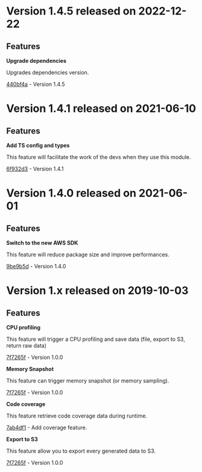 # Version 1.4.5 released on 2022-12-22

## Features

**Upgrade dependencies**

Upgrades dependencies version.  

[440bf4a](https://github.com/wallet77/v8-inspector-api/releases/tag/1.4.5) - Version 1.4.5

# Version 1.4.1 released on 2021-06-10

## Features

**Add TS config and types**

This feature will facilitate the work of the devs when they use this module.  

[6f932d3](https://github.com/wallet77/v8-inspector-api/releases/tag/1.4.1) - Version 1.4.1

# Version 1.4.0 released on 2021-06-01

## Features

**Switch to the new AWS SDK**

This feature will reduce package size and improve performances.  

[9be9b5d](https://github.com/wallet77/v8-inspector-api/releases/tag/1.4.0) - Version 1.4.0

# Version 1.x released on 2019-10-03

## Features

**CPU profiling**

This feature will trigger a CPU profiling and save data (file, export to S3, return raw data)   

[7f7265f](https://github.com/wallet77/v8-inspector-api/commit/7f7265f50d31498ddf3a88534a3894ebfee0606f) - Version 1.0.0

**Memory Snapshot**

This feature can trigger memory snapshot (or memory sampling).

[7f7265f](https://github.com/wallet77/v8-inspector-api/commit/7f7265f50d31498ddf3a88534a3894ebfee0606f) - Version 1.0.0

**Code coverage**

This feature retrieve code coverage data during runtime.

[7ab4df1](https://github.com/wallet77/v8-inspector-api/commit/7ab4df1bb0094cdc8fcad6e7563612d6a87e1125) - Add coverage feature.

**Export to S3**

This feature allow you to export every generated data to S3.

[7f7265f](https://github.com/wallet77/v8-inspector-api/commit/7f7265f50d31498ddf3a88534a3894ebfee0606f) - Version 1.0.0
